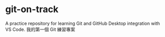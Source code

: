# git-on-track
A practice repository for learning Git and GitHub Desktop integration with VS Code.
我的第一個 Git 練習專案